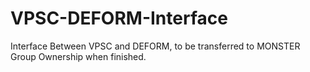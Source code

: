 # VPSC-DEFORM-Interface
Interface Between VPSC and DEFORM, to be transferred to MONSTER Group Ownership when finished.

